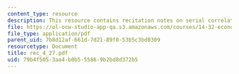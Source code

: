 ```yaml
---
content_type: resource
description: This resource contains recitation notes on serial correlation.
file: https://ol-ocw-studio-app-qa.s3.amazonaws.com/courses/14-32-econometrics-spring-2007/79b4f5053aa4b0b555869b2bd8d372b5_rec_4_27.pdf
file_type: application/pdf
parent_uid: 7b8d12af-661d-7d21-89f0-53b5c3bd0309
resourcetype: Document
title: rec_4_27.pdf
uid: 79b4f505-3aa4-b0b5-5586-9b2bd8d372b5
---
```

